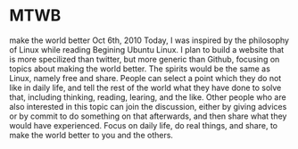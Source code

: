 # MTWB
make the world better
Oct 6th, 2010
Today, I was inspired by the philosophy of Linux while reading Begining Ubuntu Linux. I plan to build a website that is more specilized than 
twitter, but more generic than Github, focusing on topics about making the world better. The spirits would be the same as Linux, namely free and share.
People can select a point which they do not like in daily life, and tell the rest of the world what they have done to solve that, including thinking, reading, learing, and the like.
Other people who are also interested in this topic can join the discussion, either by giving advices or by commit to do something on that afterwards, and then share what they would have experienced.
Focus on daily life, do real things, and share, to make the world better to you and the others.
